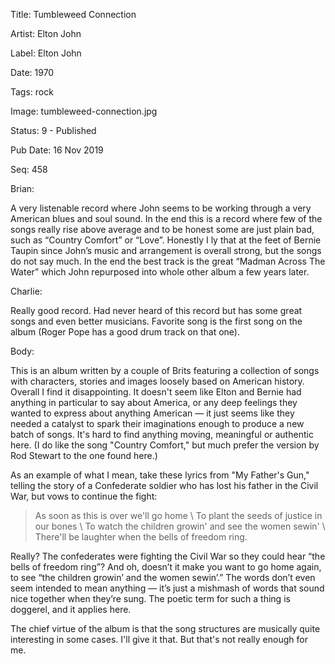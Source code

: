 Title:  Tumbleweed Connection

Artist: Elton John

Label:  Elton John

Date:   1970

Tags:   rock

Image:  tumbleweed-connection.jpg

Status: 9 - Published

Pub Date: 16 Nov 2019

Seq:    458

Brian: 

A very listenable record where John seems to be working through a very American blues and soul sound. In the end this is a record where few of the songs really rise above average and to be honest some are just plain bad, such as “Country Comfort” or “Love”. Honestly I ly that at the feet of Bernie Taupin since John’s music and arrangement is overall strong, but the songs do not say much. In the end the best track is the great “Madman Across The Water” which John repurposed into whole other album a few years later.  

Charlie: 

Really good record. Had never heard of this record but has some great songs and even better musicians. Favorite song is the first song on the album (Roger Pope has a good drum track on that one).


Body: 

This is an album written by a couple of Brits featuring a collection of songs with characters, stories and images loosely based on American history. Overall I find it disappointing. It doesn't seem like Elton and Bernie had anything in particular to say about America, or any deep feelings they wanted to express about anything American — it just seems like they needed a catalyst to spark their imaginations enough to produce a new batch of songs. It's hard to find anything moving, meaningful or authentic here. (I do like the song "Country Comfort," but much prefer the version by Rod Stewart to the one found here.) 

As an example of what I mean, take these lyrics from "My Father's Gun," telling the story of a Confederate soldier who has lost his father in the Civil War, but vows to continue the fight:

> As soon as this is over we'll go home \ 
> To plant the seeds of justice in our bones  \ 
> To watch the children growin' and see the women sewin'  \ 
> There'll be laughter when the bells of freedom ring. 

Really? The confederates were fighting the Civil War so they could hear “the bells of freedom ring”? And oh, doesn’t it make you want to go home again, to see “the children growin’ and the women sewin’.” The words don’t even seem intended to mean anything — it’s just a mishmash of words that sound nice together when they’re sung. The poetic term for such a thing is doggerel, and it applies here. 

The chief virtue of the album is that the song structures are musically quite interesting in some cases. I'll give it that. But that's not really enough for me. 

